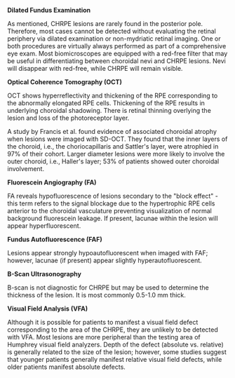 **Dilated Fundus Examination**

As mentioned, CHRPE lesions are rarely found in the posterior pole. Therefore, most cases cannot be detected without evaluating the retinal periphery via dilated examination or non-mydriatic retinal imaging. One or both procedures are virtually always performed as part of a comprehensive eye exam. Most biomicroscopes are equipped with a red-free filter that may be useful in differentiating between choroidal nevi and CHRPE lesions. Nevi will disappear with red-free, while CHRPE will remain visible.

**Optical Coherence Tomography (OCT)**

OCT shows hyperreflectivity and thickening of the RPE corresponding to the abnormally elongated RPE cells. Thickening of the RPE results in underlying choroidal shadowing. There is retinal thinning overlying the lesion and loss of the photoreceptor layer.

A study by Francis et al. found evidence of associated choroidal atrophy when lesions were imaged with SD-OCT. They found that the inner layers of the choroid, i.e., the choriocapillaris and Sattler's layer, were atrophied in 97% of their cohort. Larger diameter lesions were more likely to involve the outer choroid, i.e., Haller's layer; 53% of patients showed outer choroidal involvement.

**Fluorescein Angiography (FA)**

FA reveals hypofluorescence of lesions secondary to the "block effect" - this term refers to the signal blockage due to the hypertrophic RPE cells anterior to the choroidal vasculature preventing visualization of normal background fluorescein leakage. If present, lacunae within the lesion will appear hyperfluorescent.

**Fundus Autofluorescence (FAF)**

Lesions appear strongly hypoautofluorescent when imaged with FAF; however, lacunae (if present) appear slightly hyperautofluorescent.

**B-Scan Ultrasonography**

B-scan is not diagnostic for CHRPE but may be used to determine the thickness of the lesion. It is most commonly 0.5-1.0 mm thick.

**Visual Field Analysis (VFA)**

Although it is possible for patients to manifest a visual field defect corresponding to the area of the CHRPE, they are unlikely to be detected with VFA. Most lesions are more peripheral than the testing area of Humphrey visual field analyzers. Depth of the defect (absolute vs. relative) is generally related to the size of the lesion; however, some studies suggest that younger patients generally manifest relative visual field defects, while older patients manifest absolute defects.